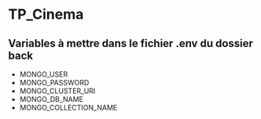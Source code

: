 # TP_Cinema

## Variables à mettre dans le fichier .env du dossier back

- MONGO_USER
- MONGO_PASSWORD
- MONGO_CLUSTER_URI
- MONGO_DB_NAME
- MONGO_COLLECTION_NAME

